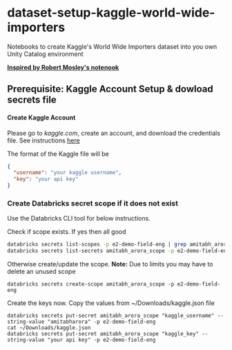 # dataset-setup-kaggle-world-wide-importers
Notebooks to create Kaggle's World Wide Importers dataset into you own Unity Catalog environment

[**Inspired by Robert Mosley's notenook**](https://e2-demo-field-eng.cloud.databricks.com/editor/notebooks/634720160573407?o=1444828305810485#command/634720160573408)

## Prerequisite: Kaggle Account Setup & dowload secrets file

#### Create Kaggle Account
Please go to *kaggle.com*, create an account, and download the credentials file.
See instructions [here](https://christianjmills.com/posts/kaggle-obtain-api-key-tutorial/)

The format of the Kaggle file will be

```json
{
  "username": "your kaggle username",
  "key": "your api key"
}
```

### Create Databricks secret scope if it does not exist

Use the Databricks CLI tool for below instructions.

Check if scope exists.  If yes then all good
```sh
databricks secrets list-scopes -p e2-demo-field-eng | grep amitabh_arora_scope
databricks secrets list-secrets amitabh_arora_scope -p e2-demo-field-eng
```

Otherwise create/update the scope.  **Note:** Due to limits you may have to delete an unused scope
```
databricks secrets create-scope amitabh_arora_scope -p e2-demo-field-eng
```

Create the keys now.  Copy the values from ~/Downloads/kaggle.json file
```
databricks secrets put-secret amitabh_arora_scope "kaggle_username" --string-value "amitabharora" -p e2-demo-field-eng
cat ~/Downloads/kaggle.json
databricks secrets put-secret amitabh_arora_scope "kaggle_key" --string-value "your api key" -p e2-demo-field-eng
```
